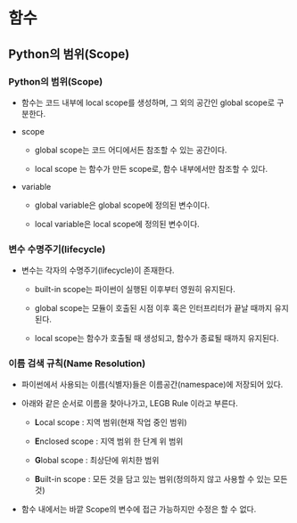 # 함수

## Python의 범위(Scope)

### Python의 범위(Scope)

- 함수는 코드 내부에  local scope를 생성하며, 그 외의 공간인 global scope로 구분한다.

- scope
  
  - global scope는 코드 어디에서든 참조할 수 있는 공간이다.
  
  - local scope 는 함수가 만든 scope로, 함수 내부에서만 참조할 수 있다.

- variable
  
  - global variable은 global scope에 정의된 변수이다.
  
  - local variable은 local scope에 정의된 변수이다.

### 변수 수명주기(lifecycle)

- 변수는 각자의 수명주기(lifecycle)이 존재한다.
  
  - built-in scope는 파이썬이 실행된 이후부터 영원히 유지된다.
  
  - global scope는 모듈이 호출된 시점 이후 혹은 인터프리터가 끝날 때까지 유지된다.
  
  - local scope는 함수가 호출될 때 생성되고, 함수가 종료될 때까지 유지된다.

### 이름 검색 규칙(Name Resolution)

- 파이썬에서 사용되는 이름(식별자)들은 이름공간(namespace)에 저장되어 있다.

- 아래와 같은 순서로 이름을 찾아나가고, LEGB Rule 이라고 부른다.
  
  - **L**ocal scope : 지역 범위(현재 작업 중인 범위)
  
  - **E**nclosed scope : 지역 범위 한 단계 위 범위
  
  - **G**lobal scope : 최상단에 위치한 범위
  
  - **B**uilt-in scope : 모든 것을 담고 있는 범위(정의하지 않고 사용할 수 있는 모든 것)

- 함수 내에서는 바깥 Scope의 변수에 접근 가능하지만 수정은 할 수 없다.
